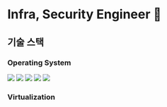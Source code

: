 # Infra, Security Engineer 👋

## 기술 스택 

### Operating System
<img src="https://img.shields.io/badge/Red%20Hat-EE0000?style=flat&logo=redhat&logoColor=white"/> <img src="https://img.shields.io/badge/Ubuntu-E95420?style=flat&logo=ubuntu&logoColor=white"/> <img src="https://img.shields.io/badge/Debian-A81D33?style=flat&logo=debian&logoColor=white"/> <img src="https://img.shields.io/badge/macOS-000000?style=flat&logo=apple&logoColor=white"/> <img src="https://img.shields.io/badge/Windows-0078D6?style=flat&logo=windows&logoColor=white"/>

### Virtualization
